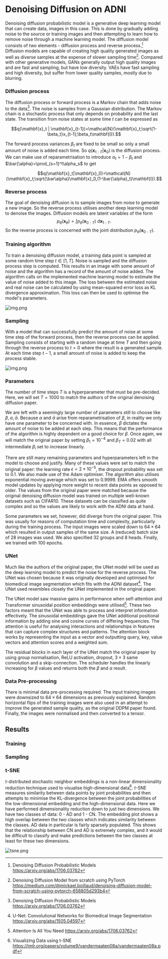 # Denoising Diffusion on ADNI
Denoising diffusion probabilistic model is a generative deep learning model that 
can create data, images in this case. This is done by gradually adding noise to the source 
or training images and then attempting to learn how to remove noise through a machine
learning model. The diffusion model consists of two elements - diffusion process and reverse process.[^1]
Diffusion models are capable of creating high quality generated images as well as
diverse samples at the expense of slower sampling time[^5]. Compared with other generative models,
GANs generally output high quality images and are fast and sampling, but have low diversity.
VAEs have fast sampling and high diversity, but suffer from lower quality samples, mostly due
to blurring.


### Diffusion process
The diffusion process or forward process is a Markov chain that adds noise to the data[^1]. The
noise is samples from a Gaussian distribution. The Markov chain is a stochastic process that 
only depends on probability and the last state. The transition from noise states at some time $t$ can be expressed as
```math
q(\mathbf{x}_t | \mathbf{x}_{t-1})=\mathcal{N}(\mathbf{x}_t;\sqrt{1-\beta_t}x_{t-1};\beta_t\mathbf{I}).
```
The forward process variances $\beta_t$ are fixed to be small so only a small amount of noise is added each time.
So $q(\mathbf{x}_{1:T}|\mathbf{x}_0)$ is the diffusion process. We can make use of reparametrisation to introduce
$\alpha_t=1-\beta_t$ and $\bar{\alpha}=\prod_{s=1}^t\alpha_s$ to get
```math
q(\mathbf{x}_t|\mathbf{x}_0)=\mathcal{N}(\mathbf{x}_t;\sqrt{\bar\alpha}\mathbf{x}_0,(1-\bar{\alpha}_t)\mathbf{I}).
```

### Reverse process
The goal of denoising diffusion is to sample images from noise to generate a new image. 
So the reverse process utilises another deep learning model to denoise the images. Diffusion
models are latent variables of the form 
$$p_\theta(\mathbf{x}_\theta)=\int p_\theta(\mathbf{x}_{0:T})\ d\mathbf{x}_{1:T}.$$
So the reverse process is concerned with the joint distribution $p_\theta(\mathbf{x}_{0:T})$.

### Training algorithm
To train a denoising diffusion model, a training data point is sampled at some random time step $t\in[1,T]$.
Noise is sampled and the diffusion process step is computed.
This results in an image with some amount of noise and the algorithm has a record of the amount of noise
added. The algorithm calls on the implemented machine learning model to estimate the value of
noise added to this image. The loss between the estimated noise and real noise can be
calculated by using mean-squared error loss as KL divergence approximation. 
This loss can then be used to optimise the model's parameters.

![img.png](train_alg.png)

### Sampling
With a model that can successfully predict the amount of noise at some time step of the forward process,
then the reverse process can be applied. Sampling consists of starting with a random image at time $T$
and then going through the reverse process to $t=0$ where the result is a generated sample. At each
time step $t-1$, a small amount of noise is added to keep the process stable.

![img.png](sample_alg.png)

### Parameters
The number of time steps $T$ is a hyperparameter that must be pre-decided. Here, we will set $T=1000$
to match the authors of the original denoising diffusion paper. 

We are left with a seemingly large number of parameters still to choose like $\beta, \alpha, \bar{\alpha}$.
Because $\alpha$ and $\bar\alpha$ arise from reparametrisation of $\beta$, in reality we only
have one parameter to be concerned with. In essence, $\beta$ dictates the amount of noise to be added
at each step. This means that the performance of the algorithm is highly dependent on a good choice for $\beta$.
Once again, we will match the original paper by setting $\beta_1=10^{-4}$ and $\beta_T=0.02$ with all
intermediate $\beta_i$ set to increase linearly. 

There are still many remaining parameters and hyperparameters left in the model to choose and justify.
Many of these values were set to match the original paper: the learning rate $\epsilon=2\times10^{-5}$, 
the dropout probability was set to $0.1$. We also made use of the Adam optimiser. The algorithm also utilises
exponential moving average which was set to $0.9999$. EMA offers smooth model updates by applying more weight to
recent data points as opposed to older. The values from the original paper were matched because the original
denoising diffusion model was trained on multiple well-known datasets such as CIFAR10. These datasets
can be classified as quite complex and so the values are likely to work with the ADNI data at hand. 

Some parameters we set, however, did diverge from the original paper. This was usually for reasons of 
computation time and complexity, particularly during the training process. The input images were scaled down
to $64\times64$ which resulted in output samples of the same size. A (reduced) batch size of 28 images was used.
We also specified $32$ groups and $8$ heads. Finally, we trained with $100$ epochs.

### UNet
Much like the authors of the original paper, the UNet model will be used as the deep learning model to
predict the noise for the reverse process. The UNet was chosen because it was originally developed
and optimised for biomedical image segmentation which fits with the ADNI dataset[^2]. The UNet used resembles
closely the UNet implemented in the original paper. 

The UNet model saw massive gains in performance when self-attention and Transformer sinusoidal position embeddings
were utilised[^3]. These two factors meant that the UNet was able to process and interpret
information effectively. The sinusoidal embeddings gave the UNet additional positional 
information by adding sine and cosine curves of differing frequencies. The attention is useful
for analysing interactions and relationships in features that can capture complex structures and
patterns. The attention block works by representing the input as a vector and outputting query, key,
value vectors and attention scores and a weighted sum.

The residual blocks in each layer of the UNet match the original paper by using group normalisation,
ReLU activation, dropout, $3\times 3$ same convolution and a skip-connection. The scheduler handles
the linearly increasing for $\beta$ values and returns both the $\beta$ and $\alpha$ result.

### Data Pre-processing
There is minimal data pre-processing required. The input training images were downsized to 
$64\times64$ dimensions as previously explained. Random horizontal flips of the training images 
were also used in an attempt to improve the generated sample quality, as the original DDPM paper
found. Finally, the images were normalised and then converted to a tensor. 

## Results
### Training

### Sampling

### t-SNE
$t$-distributed stochastic neighbor embeddings is a non-linear dimensionality reduction technique
used to visualise high-dimensional data[^4]. $t$-SNE measures similarity between data points by joint
probabilities and then attempts to minimise the KL-divergence between the joint probabilities
of the low-dimensional embedding and the high-dimensional data. Here we have performed dimensionality reduction
down to just two dimensions. We have two classes of data: 0 - AD and 1 - CN. The embedding plot shows
a high overlap between the two classes which indicates similarity between the classes.
AD data in particular is fairly sparsely populated. This shows that the relationship between CN 
and AD is extremely complex, and it would be difficult to classify and make predictions between the two classes 
at least for these two dimensions.

![tsne.png](tsne.png)

[^1]: Denoising Diffusion Probabilistic Models https://arxiv.org/abs/1706.03762
[^2]: U-Net: Convolutional Networks for Biomedical Image Segmentation https://arxiv.org/abs/1505.04597
[^3]: Attention Is All You Need https://arxiv.org/abs/1706.03762
[^4]: Visualizing Data using t-SNE https://jmlr.org/papers/volume9/vandermaaten08a/vandermaaten08a.pdf
[^5]: Denoising Diffusion Model from scratch using PyTorch https://medium.com/@mickael.boillaud/denoising-diffusion-model-from-scratch-using-pytorch-658805d293b4